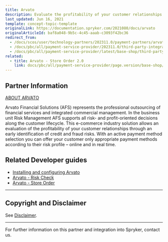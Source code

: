 ```yaml
---
title: Arvato
description: Evaluate the profitability of your customer relationships through early identification of credit and fraud risks by integrating the Arvato module into the Spryker Commerce OS.
last_updated: Jun 16, 2021
template: concept-topic-template
originalLink: https://documentation.spryker.com/2021080/docs/arvato
originalArticleId: baf8a048-9b5c-4c45-aaab-c3093f42bc36
redirect_from:
  - /docs/scos/user/technology-partners/202311.0/payment-partners/arvato.html
  - /docs/pbc/all/payment-service-provider/202311.0/third-party-integrations/arvato/arvato.html
  - /docs/pbc/all/payment-service-provider/latest/base-shop/third-party-integrations/arvato/arvato.html
related:
  - title: Arvato - Store Order 2.0
    link: docs/pbc/all/payment-service-provider/page.version/base-shop/third-party-integrations/arvato/arvato-store-order.html
---
```


## Partner Information

[ABOUT ARVATO](https://finance.arvato.com//de.html)

 Arvato Financial Solutions (AFS) represents the professional outsourcing of financial services and integrated commercial management. In the business unit Risk Management AFS supports all risk- and profit-oriented decisions along the customer lifecycle. This e-commerce industry solution allows an evaluation of the profitability of your customer relationships through an early identification of credit and fraud risks. With an active payment method selection you can offer your customer only appropriate payment methods according to their risk profile – online and in real time.

## Related Developer guides

- [Installing and configuring Arvato](/docs/pbc/all/payment-service-provider/{{page.version}}/base-shop/third-party-integrations/arvato/install-and-configure-arvato.html)
- [Arvato - Risk Check](/docs/pbc/all/payment-service-provider/{{page.version}}/base-shop/third-party-integrations/arvato/arvato-risk-check.html)
- [Arvato - Store Order](/docs/pbc/all/payment-service-provider/{{page.version}}/base-shop/third-party-integrations/arvato/arvato-store-order.html)  


---

## Copyright and Disclaimer

See [Disclaimer](https://github.com/spryker/spryker-documentation).

---
For further information on this partner and integration into Spryker,  contact us.

<div class="hubspot-form js-hubspot-form" data-portal-id="2770802" data-form-id="163e11fb-e833-4638-86ae-a2ca4b929a41" id="hubspot-1"></div>
